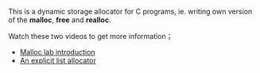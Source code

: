 This is a dynamic storage allocator for C programs, ie. writing own version of the **malloc**, **free** and **realloc**.

Watch these two videos to get more information；

* [Malloc lab introduction](http://vimeo.com/22473433)
* [An explicit list allocator](http://vimeo.com/22728196)
